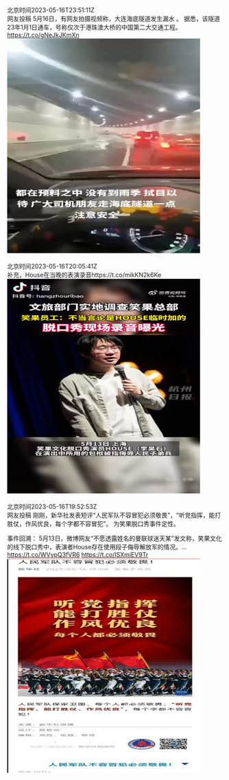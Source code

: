 北京时间2023-05-16T23:51:11Z<br>网友投稿
5月16日，有网友拍摄视频称，大连海底隧道发生漏水 。
据悉，该隧道23年1月1日通车，号称仅次于港珠澳大桥的中国第二大交通工程。 https://t.co/gNeJkJKmXn<br><img src='/temp/video/2023/u-Month-5/j-Day-16/whyyoutouzhele/1658500349169115143_0.jpg' width='450' height='500'><br><br>北京时间2023-05-16T20:05:41Z<br>补充，House在当晚的表演录音https://t.co/mikKN2k6Ke<br><img src='/temp/video/2023/u-Month-5/j-Day-16/whyyoutouzhele/1658443600936542208_0.jpg' width='450' height='500'><br><br>北京时间2023-05-16T19:52:53Z<br>网友投稿
刚刚，新华社发表短评“人民军队不容冒犯必须敬畏”，“听党指挥，能打胜仗，作风优良，每个字都不容冒犯”。
为笑果脱口秀事件定性。

事件回溯：
5月13日，微博网友“不愿透露姓名的曼联球迷天某”发文称，笑果文化的线下脱口秀中，表演者House存在使用段子侮辱解放军的情况。… https://t.co/WVypQ3fVR6 https://t.co/ISXmiEV9Tr<br><img src='/temp/image/2023/u-Month-5/1658440380071780352_0.jpg' width='450' height='500'><br><br>